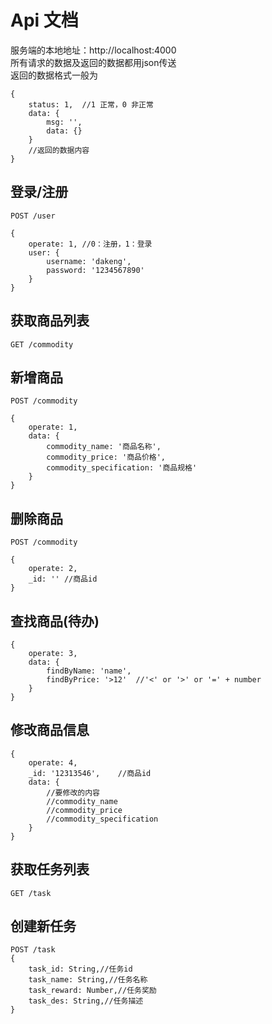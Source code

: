 # Api 文档

服务端的本地地址：http://localhost:4000 <br>
所有请求的数据及返回的数据都用json传送 <br>
返回的数据格式一般为
```
{
    status: 1,  //1 正常，0 非正常
    data: {
        msg: '',
        data: {}
    }    
    //返回的数据内容
}
```

## 登录/注册
```
POST /user
```
```
{
    operate: 1, //0：注册，1：登录
    user: {
        username: 'dakeng',
        password: '1234567890'
    }
}
```

## 获取商品列表
```
GET /commodity
```

## 新增商品
```
POST /commodity
```
```
{
    operate: 1,
    data: {
        commodity_name: '商品名称',
        commodity_price: '商品价格',
        commodity_specification: '商品规格'
    }
}
```
## 删除商品
```
POST /commodity
```
```
{
    operate: 2,
    _id: '' //商品id
}
```
## 查找商品(待办)
```
{
    operate: 3,
    data: {
        findByName: 'name',
        findByPrice: '>12'  //'<' or '>' or '=' + number
    }
}
```
## 修改商品信息
```
{
    operate: 4,
    _id: '12313546',    //商品id
    data: {
        //要修改的内容
        //commodity_name
        //commodity_price
        //commodity_specification
    }
}
```
## 获取任务列表
```
GET /task
```
## 创建新任务
```
POST /task
{
    task_id: String,//任务id
    task_name: String,//任务名称
    task_reward: Number,//任务奖励
    task_des: String,//任务描述
}
```